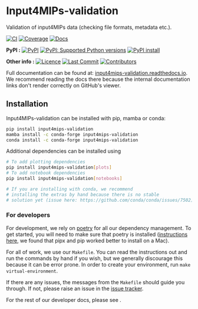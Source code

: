 # Input4MIPs-validation

<!---
Can use start-after and end-before directives in docs, see
https://myst-parser.readthedocs.io/en/latest/syntax/organising_content.html#inserting-other-documents-directly-into-the-current-document
-->

<!--- sec-begin-description -->

Validation of input4MIPs data (checking file formats, metadata etc.).



[![CI](https://github.com/climate-resource/input4mips_validation/actions/workflows/ci.yaml/badge.svg?branch=main)](https://github.com/climate-resource/input4mips_validation/actions/workflows/ci.yaml)
[![Coverage](https://codecov.io/gh/climate-resource/input4mips_validation/branch/main/graph/badge.svg)](https://codecov.io/gh/climate-resource/input4mips_validation)
[![Docs](https://readthedocs.org/projects/input4mips-validation/badge/?version=latest)](https://input4mips-validation.readthedocs.io)

**PyPI :**
[![PyPI](https://img.shields.io/pypi/v/input4mips-validation.svg)](https://pypi.org/project/input4mips-validation/)
[![PyPI: Supported Python versions](https://img.shields.io/pypi/pyversions/input4mips-validation.svg)](https://pypi.org/project/input4mips-validation/)
[![PyPI install](https://github.com/climate-resource/input4mips_validation/actions/workflows/install.yaml/badge.svg?branch=main)](https://github.com/climate-resource/input4mips_validation/actions/workflows/install.yaml)

**Other info :**
[![Licence](https://img.shields.io/github/license/climate-resource/input4mips_validation.svg)](https://github.com/climate-resource/input4mips_validation/blob/main/LICENCE)
[![Last Commit](https://img.shields.io/github/last-commit/climate-resource/input4mips_validation.svg)](https://github.com/climate-resource/input4mips_validation/commits/main)
[![Contributors](https://img.shields.io/github/contributors/climate-resource/input4mips_validation.svg)](https://github.com/climate-resource/input4mips_validation/graphs/contributors)


<!--- sec-end-description -->

Full documentation can be found at:
[input4mips-validation.readthedocs.io](https://input4mips-validation.readthedocs.io/en/latest/).
We recommend reading the docs there because the internal documentation links
don't render correctly on GitHub's viewer.

## Installation

<!--- sec-begin-installation -->

Input4MIPs-validation can be installed with pip, mamba or conda:

```bash
pip install input4mips-validation
mamba install -c conda-forge input4mips-validation
conda install -c conda-forge input4mips-validation
```

Additional dependencies can be installed using

```bash
# To add plotting dependencies
pip install input4mips-validation[plots]
# To add notebook dependencies
pip install input4mips-validation[notebooks]

# If you are installing with conda, we recommend
# installing the extras by hand because there is no stable
# solution yet (issue here: https://github.com/conda/conda/issues/7502)
```

<!--- sec-end-installation -->

### For developers

<!--- sec-begin-installation-dev -->

For development, we rely on [poetry](https://python-poetry.org) for all our
dependency management. To get started, you will need to make sure that poetry
is installed
([instructions here](https://python-poetry.org/docs/#installing-with-the-official-installer),
we found that pipx and pip worked better to install on a Mac).

For all of work, we use our `Makefile`.
You can read the instructions out and run the commands by hand if you wish,
but we generally discourage this because it can be error prone.
In order to create your environment, run `make virtual-environment`.

If there are any issues, the messages from the `Makefile` should guide you
through. If not, please raise an issue in the
[issue tracker](https://github.com/climate-resource/input4mips_validation/issues).

For the rest of our developer docs, please see [](development-reference).

<!--- sec-end-installation-dev -->
